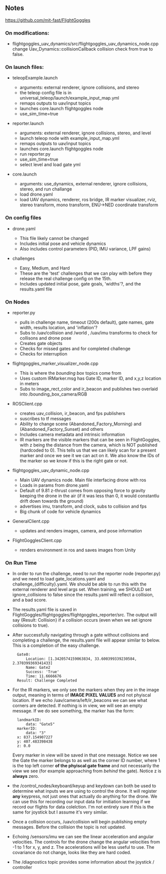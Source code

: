 ## Notes
https://github.com/mit-fast/FlightGoggles

### On modifications:
- flightgoggles_uav_dynamics/src/flightgoggles_uav_dynamics_node.cpp change Uav_Dynamics::collisionCallback collision check from true to false.


### On launch files:
- teleopExample.launch
    - arguments: external renderer, ignore collisions, and stereo
    - the teleop config file is in universal_teleop/launch/example_input_map.yml
    - remaps outputs to uav/input topics
    - launches core.launch flightgoggles node
    - use_sim_time=true

- reporter.launch
    - arguments: external renderer, ignore collisions, stereo, and level
    - launch teleop node with example_input_map.yml
    - remaps outputs to uav/input topics
    - launches core.launch flightgoggles node
    - run reporter.py
    - use_sim_time=true
    - select level and load gate yml

- core.launch
    - arguments: use_dynamics, external renderer, ignore collisions, stereo, and run challange
    - load drone.yaml
    - load UAV dynamics, renderer, ros bridge, IR marker visualizer, rviz, stereo transform, mono transform, ENU->NED coordinate transform
    

### On config files
- drone.yaml
    - This file likely cannot be changed
    - Includes initial pose and vehicle dynamics
    - Also includes control parameters (PID, IMU variance, LPF gains)

- challenges
    - Easy, Medium, and Hard
    - These are the 'test' challenges that we can play with before they release the real challenge config on the 15th.
    - Includes updated initial pose, gate goals, 'widths'?, and the results.yaml file

### On Nodes
- reporter.py
    - pulls in challenge name, timeout (200s default), gate names, gate width, results location, and 'inflation'?
    - Subs to /uav/collision and /world , /uav/imu transforms to check for collisons and drone pose
    - Creates gate objects
    - Checks for missed gates and for completed challenge
    - Checks for interruption

- flightgoggles_marker_visualizer_node.cpp
    - This is where the *bounding box* topics come from
    - Uses custom IRMarker.msg has Gate ID, marker ID, and x,y,z location in meters
    - Subs to image_rect_color and ir_beacon and publishes two overlaid into /bounding_box_camera/RGB

- ROSClient.cpp
    - creates uav_collision, ir_beacon, and fps publishers
    - suscribes to tf messages
    - Ability to change scene (Abandoned_Factory_Morning) and (Abandoned_Factory_Sunset) and others
    - Includes camera metadata and intrinsic information
    - IR markers are the visible markers that can be seen in FlightGoggles, with z being the distance from the camera, which is NOT published (hardcoded to 0). This tells us that we can likely scan for a present marker and once we see it we can act on it. We also know the IDs of the marker so we know if this is the right gate or not.

- flightgoggles_uav_dynamic_node.cpp
    - Main UAV dynamics node. Main file interfacing drone with ros
    - Loads in params from drone.yaml
    - Default of 9.81 z-thrust comes from opposing force to gravity keeping the drone in the air (if it was less than 0, it would constantlu drift down towards the ground)
    - advertises imu, transform, and clock, subs to collision and fps
    - Big chunk of code for vehicle dynamics

- GeneralClient.cpp
    - updates and renders images, camera, and pose information

- FlightGogglesClient.cpp
    - renders environment in ros and saves images from Unity

### On Run Time
- In order to run the challenge, need to run the reporter node (reporter.py) and we need to load gate_locations.yaml and challenge_{difficulty}.yaml. We should be able to run this with the external renderer and level args set. When training, we SHOULD set ignore_collisions to false since the results.yaml will reflect a collision, and a bad score.

- The results.yaml file is saved in FlightGoggles/flightgoggles/flightgoggles_reporter/src. The output will say {Result: Collision} if a collision occurs (even when we set ignore collisions to true).

- After successfully navigating through a gate without collisions and completing a challenge, the results.yaml file will appear similar to below. This is a completion of the easy challenge.

        Gate0:
            Location: [1.3420574159063834, 33.600399339230584, 2.370399369341433]
            Name: Gate2
            Success: 'True'
            Time: 11.6666676
        Result: Challenge Completed

- For the IR markers, we only see the markers when they are in the image output, meaning in terms of **IMAGE PIXEL VALUES** and not phyiscal location. If we echo /uav/camera/left/ir_beacons we can see what corners are detected. If nothing is in view, we will see an empty message. If we do see something, the marker has the form:

        landmarkID: 
            data: "Gate5"
        markerID: 
            data: "3"
        x: 837.154907227
        y: 407.483398438
        z: 0.0

    Every marker in view will be saved in that one message. Notice we see the Gate the marker belongs to as well as the corner ID number, where 1 is the top left corner **of the phyiscal gate frame** and not necessarily the view we see (for example approaching from *behind* the gate). Notice z is **always** zero.

- the /control_nodes/keyboard/keyup and keydown can both be used to determine what inputs we are using to control the drone. It will register **any** keypress, not just ones that actually do anything for the drone. We can use this for recording our input data for imitiation learning if we record our flights for data colelction. I'm not entirely sure if this is the same for joystick but I assume it's very similar.

- Once a collision occurs, /uav/collision will begin publishing empty messages. Before the collision the topic is not updated.

- Echoing /sensors/imu we can see the linear acceleration and angular velocities. The controls for the drone change the angular velocities from -1 to 1 for x, y, and z. The accelerations will be less useful to use. The covariance do not change, looks like they are hard coded.

- The /diagnostics topic provides some information about the joystick / controller
